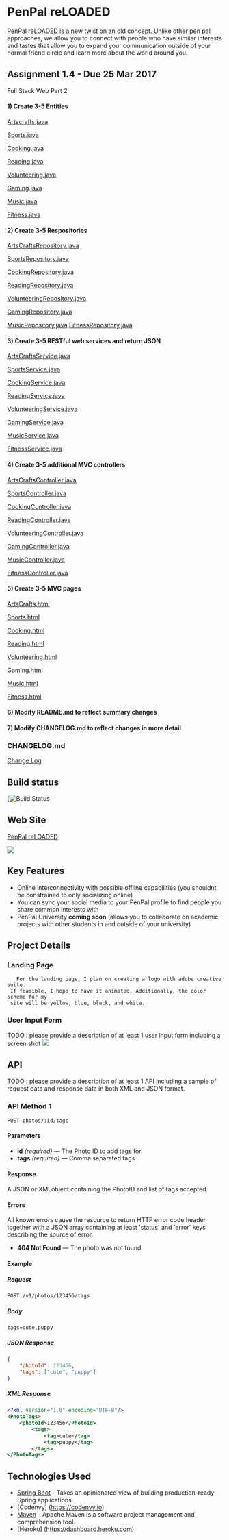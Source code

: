 # PenPal reLOADED

PenPal reLOADED is a new twist on an old concept. Unlike other pen pal approaches, we allow you to connect with people who have similar interests and tastes that allow you to expand your communication outside of your normal friend circle and learn more about the world around you. 


## Assignment 1.4 - Due 25 Mar 2017

   Full Stack Web Part 2
   
#### 1) Create 3-5 Entities
[Artscrafts.java](https://github.com/infsci2560sp17/full-stack-web-J-StephanieRose/blob/master/src/main/java/edu/infsci2560/models/Artscrafts.java)

[Sports.java](https://github.com/infsci2560sp17/full-stack-web-J-StephanieRose/blob/master/src/main/java/edu/infsci2560/models/Sports.java)

[Cooking.java](https://github.com/infsci2560sp17/full-stack-web-J-StephanieRose/blob/master/src/main/java/edu/infsci2560/models/Cooking.java)

[Reading.java](https://github.com/infsci2560sp17/full-stack-web-J-StephanieRose/blob/master/src/main/java/edu/infsci2560/models/Reading.java)

[Volunteering.java](https://github.com/infsci2560sp17/full-stack-web-J-StephanieRose/blob/master/src/main/java/edu/infsci2560/models/Volunteering.java)

[Gaming.java](https://github.com/infsci2560sp17/full-stack-web-J-StephanieRose/blob/master/src/main/java/edu/infsci2560/models/Gaming.java)

[Music.java](https://github.com/infsci2560sp17/full-stack-web-J-StephanieRose/blob/master/src/main/java/edu/infsci2560/models/Music.java)

[Fitness.java](https://github.com/infsci2560sp17/full-stack-web-J-StephanieRose/blob/master/src/main/java/edu/infsci2560/models/Fitness.java)

   
#### 2) Create 3-5 Respositories
[ArtsCraftsRepository.java](https://github.com/infsci2560sp17/full-stack-web-J-StephanieRose/blob/master/src/main/java/edu/infsci2560/repositories/ArtscraftsRepository.java)

[SportsRepository.java](https://github.com/infsci2560sp17/full-stack-web-J-StephanieRose/blob/master/src/main/java/edu/infsci2560/repositories/SportsRepository.java)

[CookingRepository.java](https://github.com/infsci2560sp17/full-stack-web-J-StephanieRose/blob/master/src/main/java/edu/infsci2560/repositories/CookingRepository.java)

[ReadingRepository.java](https://github.com/infsci2560sp17/full-stack-web-J-StephanieRose/blob/master/src/main/java/edu/infsci2560/repositories/ReadingRepository.java)

[VolunteeringRepository.java](https://github.com/infsci2560sp17/full-stack-web-J-StephanieRose/blob/master/src/main/java/edu/infsci2560/repositories/VolunteeringRepository.java)

[GamingRepository.java](https://github.com/infsci2560sp17/full-stack-web-J-StephanieRose/blob/master/src/main/java/edu/infsci2560/repositories/GamingRepository.java)

[MusicRepository.java](https://github.com/infsci2560sp17/full-stack-web-J-StephanieRose/blob/master/src/main/java/edu/infsci2560/repositories/MusicRepository.java)
[FitnessRepository.java](https://github.com/infsci2560sp17/full-stack-web-J-StephanieRose/blob/master/src/main/java/edu/infsci2560/repositories/FitnessRepository.java)

   
#### 3) Create 3-5 RESTful web services and return JSON
[ArtsCraftsService.java](https://github.com/infsci2560sp17/full-stack-web-J-StephanieRose/blob/master/src/main/java/edu/infsci2560/services/ArtscraftsService.java)

[SportsService.java](https://github.com/infsci2560sp17/full-stack-web-J-StephanieRose/blob/master/src/main/java/edu/infsci2560/services/SportsService.java)

[CookingService.java](https://github.com/infsci2560sp17/full-stack-web-J-StephanieRose/blob/master/src/main/java/edu/infsci2560/services/CookingService.java)

[ReadingService.java](https://github.com/infsci2560sp17/full-stack-web-J-StephanieRose/blob/master/src/main/java/edu/infsci2560/services/ReadingService.java)

[VolunteeringService.java](https://github.com/infsci2560sp17/full-stack-web-J-StephanieRose/blob/master/src/main/java/edu/infsci2560/services/VolunteeringService.java)

[GamingService.java](https://github.com/infsci2560sp17/full-stack-web-J-StephanieRose/blob/master/src/main/java/edu/infsci2560/services/GamingService.java)

[MusicService.java](https://github.com/infsci2560sp17/full-stack-web-J-StephanieRose/blob/master/src/main/java/edu/infsci2560/services/MusicService.java)

[FitnessService.java](https://github.com/infsci2560sp17/full-stack-web-J-StephanieRose/blob/master/src/main/java/edu/infsci2560/services/FitnessService.java)

#### 4) Create 3-5 additional MVC controllers
[ArtsCraftsController.java](https://github.com/infsci2560sp17/full-stack-web-J-StephanieRose/blob/master/src/main/java/edu/infsci2560/controllers/ArtscraftsController.java)

[SportsController.java](https://github.com/infsci2560sp17/full-stack-web-J-StephanieRose/blob/master/src/main/java/edu/infsci2560/controllers/SportsController.java)

[CookingController.java](https://github.com/infsci2560sp17/full-stack-web-J-StephanieRose/blob/master/src/main/java/edu/infsci2560/controllers/CookingController.java)

[ReadingController.java](https://github.com/infsci2560sp17/full-stack-web-J-StephanieRose/blob/master/src/main/java/edu/infsci2560/controllers/ReadingController.java)

[VolunteeringController.java](https://github.com/infsci2560sp17/full-stack-web-J-StephanieRose/blob/master/src/main/java/edu/infsci2560/controllers/VolunteeringController.java)

[GamingController.java](https://github.com/infsci2560sp17/full-stack-web-J-StephanieRose/blob/master/src/main/java/edu/infsci2560/controllers/GamingController.java)

[MusicController.java](https://github.com/infsci2560sp17/full-stack-web-J-StephanieRose/blob/master/src/main/java/edu/infsci2560/controllers/MusicController.java)

[FitnessController.java](https://github.com/infsci2560sp17/full-stack-web-J-StephanieRose/blob/master/src/main/java/edu/infsci2560/controllers/FitnessController.java)

   
#### 5) Create 3-5 MVC pages
[ArtsCrafts.html](https://github.com/infsci2560sp17/full-stack-web-J-StephanieRose/blob/master/src/main/resources/templates/artscrafts.html)

[Sports.html](https://github.com/infsci2560sp17/full-stack-web-J-StephanieRose/blob/master/src/main/resources/templates/sports.html)

[Cooking.html](https://github.com/infsci2560sp17/full-stack-web-J-StephanieRose/blob/master/src/main/resources/templates/cooking.html)

[Reading.html](https://github.com/infsci2560sp17/full-stack-web-J-StephanieRose/blob/master/src/main/resources/templates/reading.html)

[Volunteering.html](https://github.com/infsci2560sp17/full-stack-web-J-StephanieRose/blob/master/src/main/resources/templates/volunteering.html)

[Gaming.html](https://github.com/infsci2560sp17/full-stack-web-J-StephanieRose/blob/master/src/main/resources/templates/gaming.html)

[Music.html](https://github.com/infsci2560sp17/full-stack-web-J-StephanieRose/blob/master/src/main/resources/templates/music.html)

[Fitness.html](https://github.com/infsci2560sp17/full-stack-web-J-StephanieRose/blob/master/src/main/resources/templates/fitness.html)

   
#### 6) Modify README.md to reflect summary changes

   
#### 7) Modify CHANGELOG.md to reflect changes in more detail

   

### CHANGELOG.md
[Change Log](https://github.com/infsci2560sp17/full-stack-web-J-StephanieRose/blob/master/CHANGELOG.md)


## Build status

[![Build Status](https://travis-ci.org/infsci2560sp17/full-stack-web-J-StephanieRose.svg?branch=master)


## Web Site

[PenPal reLOADED](https://full-stack-web-j-stephanierose.herokuapp.com/)

![](https://pitt-my.sharepoint.com/personal/jsr67_pitt_edu/_layouts/15/guestaccess.aspx?docid=12fe8d2bd2e724d609bb803e0ae8933b9&authkey=AXPv4NkNzacK0Jh0vBon1Tk)


## Key Features

* Online interconnectivity with possible offline capabilities (you shouldnt be constrained to only socializing online)
* You can sync your social media to your PenPal profile to find people you share common interests with
* PenPal University **coming soon** (allows you to collaborate on academic projects with other students in and outside of your university)

## Project Details

### Landing Page

       For the landing page, I plan on creating a logo with adobe creative suite.
     If feasible, I hope to have it animated. Additionally, the color scheme for my 
     site will be yellow, blue, black, and white. 
       

### User Input Form

TODO : please provide a description of at least 1 user input form including a screen shot ![](https://.../image.jpg)

## API

TODO : please provide a description of at least 1 API including a sample of request data and response data in both XML and JSON format.

### API Method 1

    POST photos/:id/tags

#### Parameters

- **id** _(required)_ — The Photo ID to add tags for.
- **tags** _(required)_ — Comma separated tags.

#### Response

A JSON or XMLobject containing the PhotoID and list of tags accepted.

#### Errors

All known errors cause the resource to return HTTP error code header together with a JSON array containing at least 'status' and 'error' keys describing the source of error.

- **404 Not Found** — The photo was not found.

#### Example

##### Request

    POST /v1/photos/123456/tags

##### Body

    tags=cute,puppy


##### JSON Response

```json
{
    "photoId": 123456,
    "tags": ["cute", "puppy"]
}
```

##### XML Response

```xml
<?xml version="1.0" encoding="UTF-8"?>
<PhotoTags>
    <photoId>123456</PhotoId>
        <tags>
            <tag>cute</tag>
            <tag>puppy</tag>
        </tags>
</PhotoTags>
```

## Technologies Used

- [Spring Boot](https://projects.spring.io/spring-boot/) - Takes an opinionated view of building production-ready Spring applications.
- [Codenvy] (https://codenvy.io)
- [Maven](https://maven.apache.org/) - Apache Maven is a software project management and comprehension tool.
- [Heroku] (https://dashboard.heroku.com)

